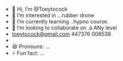 - 👋 Hi, I’m @Toeytocock
- 👀 I’m interested in ...rubber drone 
- 🌱 I’m currently learning ..hypno course.
- 💞️ I’m looking to collaborate on .à ANy level
- toeytocock@gmail.com 447376 008538
- 
- 😄 Pronouns: ...
- ⚡ Fun fact: ...

<!---
Toeytocock/Toeytocock is a ✨ special ✨ repository because its `README.md` (this file) appears on your GitHub profile.
You can click the Preview link to take a look at your changes.
--->
